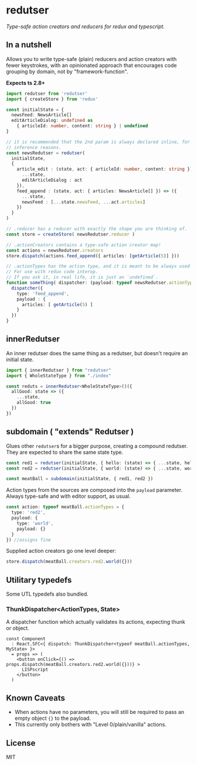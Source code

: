 # redutser

_Type-safe action creators and reducers for redux and typescript._

## In a nutshell

Allows you to write type-safe (plain) reducers and action creators with fewer keystrokes,
with an opinionated approach that encourages code grouping  by domain, not by
"framework-function".

**Expects ts 2.8+**

```typescript
import redutser from 'redutser'
import { createStore } from 'redux'

const initialState = {
  newsFeed: NewsArticle[]
  editArticleDialog: undefined as
    { articleId: number, content: string } | undefined
}

// it is recommended that the 2nd param is always declared inline, for
// inference reasons.
const newsRedutser = redutser(
  initialState,
  {
    article_edit : (state, act: { articleId: number, content: string }) => ({
      ...state,
      editArticleDialog : act
    }),
    feed_append : (state, act: { articles: NewsArticle[] }) => ({
      ...state,
      newsFeed : [...state.newsFeed, ...act.articles]
    })
  }
)

// .reducer has a reducer with exactly the shape you are thinking of.
const store = createStore( newsRedutser.reducer )

// .actionCreators contains a type-safe action creator map!
const actions = newsRedutser.creators
store.dispatch(actions.feed_append({ articles: [getArticle(5)] }))

// .actionTypes has the action type, and it is meant to be always used with `typeof`.
// For use with redux code interop.
// If you ask it, in real life, it is just an `undefined`.
function someThing( dispatcher: (payload: typeof newsRedutser.actionTypes) => void ) {
  dispatcher({
    type: 'feed_append',
    payload : {
      articles: [ getArticle(5) ]
    }
  })
}
```

## innerRedutser

An inner redutser does the same thing as a redutser, but doesn't require an initial state.

```typescript
import { innerRedutser } from "redutser"
import { WholeStateType } from "./index"

const reduts = innerRedutser<WholeStateType>()({
  allGood: state => ({
    ...state,
    allGood: true
  })
})
```

## subdomain ( "extends" Redutser )

Glues other `redutser`s for a bigger purpose, creating a compound redutser. They are expected to share the same state type.

```typescript
const red1 = redutser(initialState, { hello: (state) => { ...state, hello: 'yes' } })
const red2 = redutser(initialState, { world: (state) => { ...state, world: 'yes' } })

const meatBall = subdomain(initialState, { red1, red2 })
```

Action types from the sources are composed into the `payload` parameter. Always type-safe and with editor support, as usual.

```typescript
const action: typeof meatBall.actionTypes = {
  type: 'red2',
  payload: {
    type: 'world',
    payload: {}
  }
}) //assigns fine
```

Supplied action creators go one level deeper:

```typescript
store.dispatch(meatBall.creators.red2.world({}))
```
## Utilitary typedefs

Some UTL typedefs also bundled.

### ThunkDispatcher<ActionTypes, State>

A dispatcher function which actually validates its actions, expecting thunk or object.

```tsx
const Component
  : React.SFC<{ dispatch: ThunkDispatcher<typeof meatBall.actionTypes, MyState> }>
  = props => (
    <button onClick={() => props.dispatch(meatBall.creators.red2.world({}))} >
      LISPscript
    </button>
  )
```

## Known Caveats

  - When actions have no parameters, you will still be required to pass an empty object `{}` to the payload.
  - This currently only bothers with "Level 0/plain/vanilla" actions.

## License

MIT
